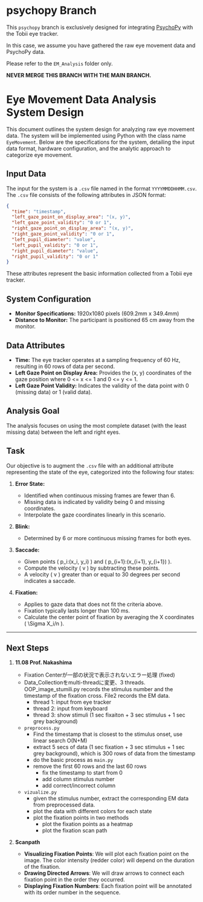 # psychopy Branch

This `psychopy` branch is exclusively designed for integrating [PsychoPy](https://www.psychopy.org/) with the Tobii eye tracker.

In this case, we assume you have gathered the raw eye movement data and PsychoPy data.

Please refer to the `EM_Analysis` folder only.

**NEVER MERGE THIS BRANCH WITH THE MAIN BRANCH.**

# Eye Movement Data Analysis System Design

This document outlines the system design for analyzing raw eye movement data. The system will be implemented using Python with the class name `EyeMovement`. Below are the specifications for the system, detailing the input data format, hardware configuration, and the analytic approach to categorize eye movement.

## Input Data

The input for the system is a `.csv` file named in the format `YYYYMMDDHHMM.csv`. The `.csv` file consists of the following attributes in JSON format:

```json
{
  "time": "timestamp",
  "left_gaze_point_on_display_area": "(x, y)",
  "left_gaze_point_validity": "0 or 1",
  "right_gaze_point_on_display_area": "(x, y)",
  "right_gaze_point_validity": "0 or 1",
  "left_pupil_diameter": "value",
  "left_pupil_validity": "0 or 1",
  "right_pupil_diameter": "value",
  "right_pupil_validity": "0 or 1"
}
```

These attributes represent the basic information collected from a Tobii eye tracker.

## System Configuration

- **Monitor Specifications:** 1920x1080 pixels (609.2mm x 349.4mm)
- **Distance to Monitor:** The participant is positioned 65 cm away from the monitor.

## Data Attributes

- **Time:** The eye tracker operates at a sampling frequency of 60 Hz, resulting in 60 rows of data per second.
- **Left Gaze Point on Display Area:** Provides the (x, y) coordinates of the gaze position where 0 <= x <= 1 and 0 <= y <= 1.
- **Left Gaze Point Validity:** Indicates the validity of the data point with 0 (missing data) or 1 (valid data).

## Analysis Goal

The analysis focuses on using the most complete dataset (with the least missing data) between the left and right eyes.

## Task

Our objective is to augment the `.csv` file with an additional attribute representing the state of the eye, categorized into the following four states:

1. **Error State:**
   - Identified when continuous missing frames are fewer than 6.
   - Missing data is indicated by validity being 0 and missing coordinates.
   - Interpolate the gaze coordinates linearly in this scenario.

2. **Blink:**
   - Determined by 6 or more continuous missing frames for both eyes.

3. **Saccade:**
   - Given points \( p_i:(x_i, y_i) \) and \( p_{i+1}:(x_{i+1}, y_{i+1}) \).
   - Compute the velocity \( v \) by subtracting these points.
   - A velocity \( v \) greater than or equal to 30 degrees per second indicates a saccade.

4. **Fixation:**
   - Applies to gaze data that does not fit the criteria above.
   - Fixation typically lasts longer than 100 ms.
   - Calculate the center point of fixation by averaging the X coordinates \( \Sigma X_i/n \).

---

## Next Steps

1. **11.08 Prof. Nakashima**
   - Fixation Centerが一部の状況で表示されないエラー処理 (fixed)
   - Data_Collectionをmulti-threadに変更、3 threads. OOP_image_stumili.py records the stimulus number and the timestamp of the fixation cross. File2 records the EM data.
      - thread 1: input from eye tracker
      - thread 2: input from keyboard
      - thread 3: show stimuli (1 sec fixaiton + 3 sec stimulus + 1 sec grey background)
   - `preprocess.py`
      - Find the timestamp that is closest to the stimulus onset, use linear search O(N+M)
      - extract 5 secs of data (1 sec fixation + 3 sec stimulus + 1 sec grey background), which is 300 rows of data from the timestamp
      - do the basic process as `main.py`
      - remove the first 60 rows and the last 60 rows
         - fix the timestamp to start from 0
         - add column stimulus number
         - add correct/incorrect column
   - `vizualize.py`
      - given the stimulus number, extract the corresponding EM data from preprocessed data.
      - plot the data with different colors for each state
      - plot the fixation points in two methods
         - plot the fixation points as a heatmap
         - plot the fixation scan path

2. **Scanpath**
   - **Visualizing Fixation Points**: We will plot each fixation point on the image. The color intensity (redder color) will depend on the duration of the fixation.
   - **Drawing Directed Arrows**: We will draw arrows to connect each fixation point in the order they occurred.
   - **Displaying Fixation Numbers**: Each fixation point will be annotated with its order number in the sequence.

   



